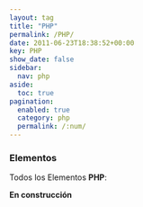 ```yaml
---
layout: tag
title: "PHP"
permalink: /PHP/
date: 2011-06-23T18:38:52+00:00
key: PHP
show_date: false
sidebar:
  nav: php
aside:
  toc: true
pagination: 
  enabled: true
  category: php
  permalink: /:num/    
---
```


<h3>Elementos</h3>
Todos los Elementos <strong>PHP</strong>:

<strong>En construcción</strong>